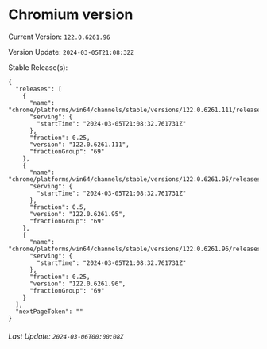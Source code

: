 # Chromium version

Current Version: `122.0.6261.96`

Version Update: `2024-03-05T21:08:32Z`

Stable Release(s):
```
{
  "releases": [
    {
      "name": "chrome/platforms/win64/channels/stable/versions/122.0.6261.111/releases/1709672912",
      "serving": {
        "startTime": "2024-03-05T21:08:32.761731Z"
      },
      "fraction": 0.25,
      "version": "122.0.6261.111",
      "fractionGroup": "69"
    },
    {
      "name": "chrome/platforms/win64/channels/stable/versions/122.0.6261.95/releases/1709672912",
      "serving": {
        "startTime": "2024-03-05T21:08:32.761731Z"
      },
      "fraction": 0.5,
      "version": "122.0.6261.95",
      "fractionGroup": "69"
    },
    {
      "name": "chrome/platforms/win64/channels/stable/versions/122.0.6261.96/releases/1709672912",
      "serving": {
        "startTime": "2024-03-05T21:08:32.761731Z"
      },
      "fraction": 0.25,
      "version": "122.0.6261.96",
      "fractionGroup": "69"
    }
  ],
  "nextPageToken": ""
}
```

###### Last Update: `2024-03-06T00:00:08Z`
        